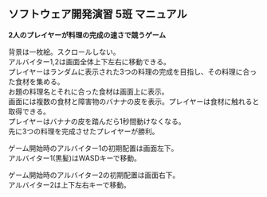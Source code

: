 ## ソフトウェア開発演習 5班 マニュアル

**2人のプレイヤーが料理の完成の速さで競うゲーム**

背景は一枚絵。スクロールしない。\
アルバイター1,2は画面全体上下左右に移動できる。\
プレイヤーはランダムに表示された3つの料理の完成を目指し、その料理に合った食材を集める。\
お題の料理名とそれに合った食材は画面上に表示。\
画面には複数の食材と障害物のバナナの皮を表示。プレイヤーは食材に触れると取得できる。\
プレイヤーはバナナの皮を踏んだら1秒間動けなくなる。\
先に3つの料理を完成させたプレイヤーが勝利。

ゲーム開始時のアルバイター1の初期配置は画面左下。\
アルバイター1(黒髪)はWASDキーで移動。

ゲーム開始時のアルバイター2の初期配置は画面右下。\
アルバイター2は上下左右キーで移動。


